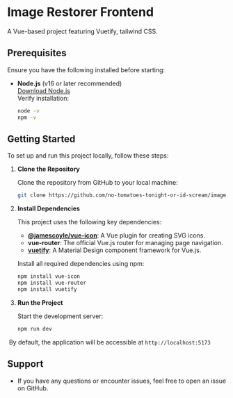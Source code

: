 # Image Restorer Frontend

A Vue-based project featuring Vuetify, tailwind CSS.

## Prerequisites

Ensure you have the following installed before starting:

- **Node.js** (v16 or later recommended)  
  [Download Node.js](https://nodejs.org/)  
  Verify installation:  

  ```bash
  node -v
  npm -v
  ```



## Getting Started

To set up and run this project locally, follow these steps:

1. **Clone the Repository**

   Clone the repository from GitHub to your local machine:

   ```bash
   git clone https://github.com/no-tomatoes-tonight-or-id-scream/image-restorer-frontend.git
   ```

3. **Install Dependencies**

   This project uses the following key dependencies:

   - **[@jamescoyle/vue-icon](https://github.com/jamescoyle/vue-icon)**: A Vue plugin for creating SVG icons.
   - **vue-router**: The official Vue.js router for managing page navigation.
   - **[vuetify](https://vuetifyjs.com/)**: A Material Design component framework for Vue.js.

   Install all required dependencies using npm:

   ```bash
   npm install vue-icon
   npm install vue-router
   npm install vuetify
   ```

4. **Run the Project**

   Start the development server:

   ```bash
   npm run dev
   ```

​	By default, the application will be accessible at `http://localhost:5173`

## Support

- If you have any questions or encounter issues, feel free to open an issue on GitHub.
